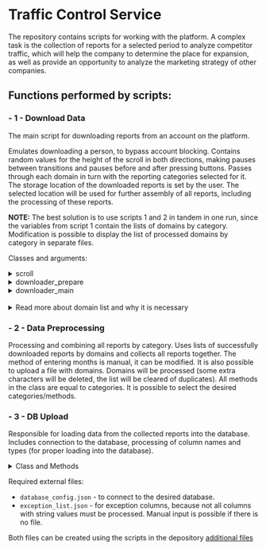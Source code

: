 # Traffic Control Service

The repository contains scripts for working with the platform. A complex task is the collection of reports for a selected period to analyze competitor traffic, which will help the company to determine the place for expansion, as well as provide an opportunity to analyze the marketing strategy of other companies. 

## Functions performed by scripts:

### - 1 - Download Data
The main script for downloading reports from an account on the platform. 

Emulates downloading a person, to bypass account blocking. Contains random values for the height of the scroll in both directions, making pauses between transitions and pauses before and after pressing buttons.
Passes through each domain in turn with the reporting categories selected for it. The storage location of the downloaded reports is set by the user. The selected location will be used for further assembly of all reports, including the processing of these reports.

<b>NOTE:</b> The best solution is to use scripts 1 and 2 in tandem in one run, since the variables from script 1 contain the lists of domains by category. Modification is possible to display the list of processed domains by category in separate files. 

Classes and arguments:

<details close>
<summary>scroll</summary>
The arguments can be set by the user, by default, the arguments are passed inside the main class, since the height of the pages by category differs and processing requires the visibility of buttons when using the script.
<br>

Methods:
- <code>.scroll_down</code> Contains 3 (if 'short' was selected) and 7 (if 'long' was selected) repeated actions with fixing the previous random variable. From the beginning of the page to the end or the desired height of visibility of the button.
- <code>.scroll_up</code> Same as .scroll_down, but for the opposite direction.  
 
<br>
</details> 

<details close>
<summary>downloader_prepare</summary>
Launches the driver (the path to the driver is specified by the user himself in the arguments), navigates to the link specified by the user. Authorization to the user's account takes place (login and password must be specified in the arguments), a fake domain search is launched to crawl the page with the primary search (then the domains will be passed to the search bar).
<br>

Arguments:
- <code>login</code> of the account 
- <code>password</code> of the account 
- <code>fake domain</code> (to overcome the first search page, then a search bar will be used)
- <code>driver path</code>
- <code>link</code> to the platform's website (preferably to the authorization page)
- <code>downloaded files path</code> (required for further processing)
 
<br>
</details> 

<details close>
<summary>downloader_main</summary>
The class passes through all categories selected by the user. The arguments are passed a file with domains, the beginning and end of the list of domains (numeric values or string values during modification), the selected categories and enabling notifications about the end of work on the domain (False by default).
<br>
 
Category arguments:
- <code>overview</code> Contains information about organic and inorganic traffic. 
- <code>backlinks</code> Information from where the user came from.
- <code>anchors</code> Anchor texts linking to the domain.
- <code>tbd_visits</code> Trend by devices, subcategory "Visits". Contains information about the number of visits.
- <code>tbd_unique</code> Trend by devices, subcategory "Unique". Contains information about unique users.
- <code>tbd_duration</code> Trend by devices, subcategory "Duration". Contains information about the time of visits.
- <code>tbd_bounce_rate</code> Trend by devices, subcategory "Bounce Rate". Contains information about the bounce rate.
- <code>traffic_sources</code> Traffic source information.
- <code>traffic_journey</code> Information about transitions after visiting the page.
- <code>traffic_countries</code> Traffic information by country.
- <code>status_alert</code> Notification of the end of work on the domain.
  
<br>
</details> 

<br>

<details close>
<summary>Read more about domain list and why it is necessary</summary>
<br>
 
***
 
Since downloadable reports, in most cases, do not have a domain in the name, it is necessary to consider the result of the download. In addition to the division by month (1 month - 1 report), there are also subcategories that form 1 category (1 subcategory - 1 report).

<br>

There are three results of downloads: 
- the report was successfully downloaded and contains all the data.
- the report was downloaded, but does not contain data (no data from the platform side).
- the report cannot be downloaded, because the platform has not updated the data for you

***
 
<br>
</details> 

### - 2 - Data Preprocessing

Processing and combining all reports by category. Uses lists of successfully downloaded reports by domains and collects all reports together.
The method of entering months is manual, it can be modified. It is also possible to upload a file with domains. Domains will be processed (some extra characters will be deleted, the list will be cleared of duplicates).
All methods in the class are equal to categories. It is possible to select the desired categories/methods.

### - 3 - DB Upload

Responsible for loading data from the collected reports into the database. Includes connection to the database, processing of column names and types (for proper loading into the database).

<details close>
<summary>Class and Methods</summary>
<br>
 
Methods:
- <code>upload_files</code> Loads all output files from the destination folder of the previous script (where processed and merged reports are stored).
- <code>columns_change_name</code> To correctly assign a name to the fields in the database, you need to correct the name of the columns of the datasets.
- <code>punctuation_search</code> Search for punctuation for correct processing of queries used to load data into the database.
- <code>columns_punctuation</code> Search for punctuation inside each column (by values).
- <code>columns_edit</code> Processing values with punctuation inside the value. Excluding columns in the exclusion list (information will follow).
- <code>db_connect</code> Connecting to the database.
 
Class:
- <code>get_column_type</code> Checking columns for data type to correctly determine the data type of fields in the database.
- <code>create_table</code> Creating a table, the name is determined by the name of the dataframe.
- <code>alter_columns</code> For automation, columns from the dataframe are added alternately.
- <code>insert_rows</code> Adding rows to a table.
  
<br>
</details> 

Required external files: 
- <code>database_config.json</code> - to connect to the desired database.
- <code>exception_list.json</code> - for exception columns, because not all columns with string values must be processed. Manual input is possible if there is no file.

Both files can be created using the scripts in the depository [additional files](additional%20files/)
